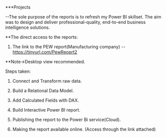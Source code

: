 ***Projects


--The sole purpose of the reports is to refresh my Power BI skillset. The aim was to design and deliver professional-quality, end-to-end business intelligence solutions.

**The direct access to the reports:

1) The link to the PEW report(Manufacturing company) --https://tinyurl.com/PewReoprt2

**Note->Desktop view recommended.

Steps taken:

1) Connect and Transform raw data.

2) Build a Relational Data Model.

3) Add Calculated Fields with DAX.

4) Build Interactive Power BI report.

5) Publishing the report to the Power Bi service(Cloud).

6) Making the report available online. (Access through the link attached)
